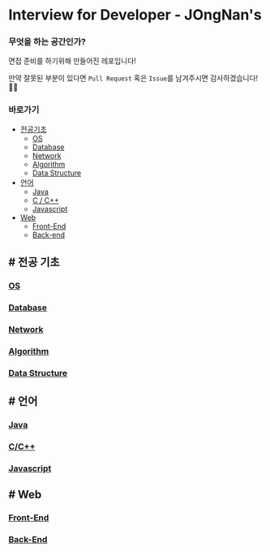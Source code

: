 # Interview for Developer - JOngNan's

### 무엇을 하는 공간인가?

면접 준비를 하기위해 만들어진 레포입니다!

만약 잘못된 부분이 있다면 `Pull Request` 혹은 `Issue`를 남겨주시면 감사하겠습니다! 👏🏻

### 바로가기

- [전공기초](#cs)
  - [OS](#os)
  - [Database](#database)
  - [Network](#network)
  - [Algorithm](#algorithm)
  - [Data Structure](#datastructure)
- [언어](#language)
  - [Java](#java)
  - [C / C++](#c)
  - [Javascript](#javascript)
- [Web](#web)
  - [Front-End](#front)
  - [Back-end](#back)

## # 전공 기초 <a id="cs"></a>

### [OS](/OS/README.md) <a id="os"></a>

### [Database](/Database/README.md) <a id="database"></a>

### [Network](/Network/README.md) <a id="network"></a>

### [Algorithm](/Algorithm/README.md) <a id="algorithm"></a>

### [Data Structure](/DataStructure/README.md) <a id="datastructure"></a>

## # 언어 <a id="language"></a>

### [Java](/Java/README.md) <a id="java"></a>

### [C/C++](/C&C++/README.md) <a id="c"></a>

### [Javascript](/Javascript/README.md) <a id="javascript"></a>

## # Web <a id="web"></a>

### [Front-End](/Front-End/README.md) <a id="front"></a>

### [Back-End](/Back-End/README.md) <a id="back"></a>
